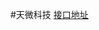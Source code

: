 #天微科技
[接口地址](https://mirror.ghproxy.com/https://raw.githubusercontent.com/vcloudc/tvbox/main/tw/api.json)
